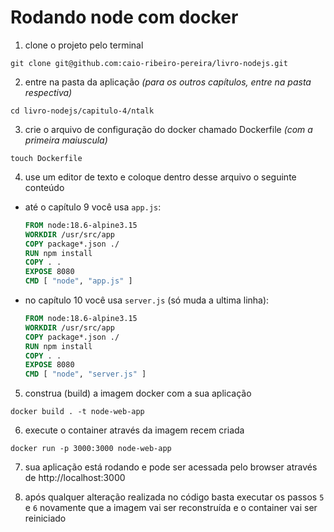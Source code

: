 # Rodando node com docker

1. clone o projeto pelo terminal
  ```shell
  git clone git@github.com:caio-ribeiro-pereira/livro-nodejs.git
  ```

2. entre na pasta da aplicação _(para os outros capítulos, entre na pasta respectiva)_
  ```shell
  cd livro-nodejs/capitulo-4/ntalk
  ```

3. crie o arquivo de configuração do docker chamado Dockerfile _(com a primeira maiuscula)_
  ```shell
  touch Dockerfile
  ```

4. use um editor de texto e coloque dentro desse arquivo o seguinte conteúdo

- até o capítulo 9 você usa `app.js`:
  ```Dockerfile
  FROM node:18.6-alpine3.15
  WORKDIR /usr/src/app
  COPY package*.json ./
  RUN npm install
  COPY . .
  EXPOSE 8080
  CMD [ "node", "app.js" ]
  ```

- no capítulo 10 você usa `server.js` (só muda a ultima linha):
  ```Dockerfile
  FROM node:18.6-alpine3.15
  WORKDIR /usr/src/app
  COPY package*.json ./
  RUN npm install
  COPY . .
  EXPOSE 8080
  CMD [ "node", "server.js" ]
  ```

5. construa (build) a imagem docker com a sua aplicação
  ```shell
  docker build . -t node-web-app
  ```

6. execute o container através da imagem recem criada
  ```shell
  docker run -p 3000:3000 node-web-app
  ```

7. sua aplicação está rodando e pode ser acessada pelo browser através de http://localhost:3000

8. após qualquer alteração realizada no código basta executar os passos `5` e `6` novamente que a imagem vai ser reconstruída e o container vai ser reiniciado
